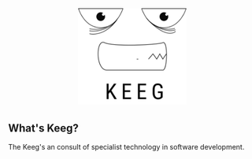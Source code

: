 <h1 align="center">
    <img alt="keeg" title="keeg" src=".github/logo.svg" width="220px" />
</h1>

## What's Keeg?
The Keeg's an consult of specialist technology in software development.

